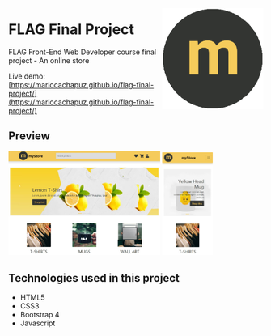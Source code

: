 <p align="center">
 <img src="https://github.com/mariocachapuz/flag-final-project/blob/master/img/logo.png" alt="myStore logo" align="right" width="200">
</p>

# FLAG Final Project

FLAG Front-End Web Developer course final project - An online store

Live demo: [https://mariocachapuz.github.io/flag-final-project/](https://mariocachapuz.github.io/flag-final-project/)

## Preview

<span>
<img src="https://github.com/mariocachapuz/flag-final-project/blob/master/thumbnail-desktop.JPG" alt="myStore preview desktop" width="300">
<img src="https://github.com/mariocachapuz/flag-final-project/blob/master/thumbnail-mobile.JPG" alt="myStore preview mobile" width="100">
</span>

## Technologies used in this project
* HTML5
* CSS3
* Bootstrap 4
* Javascript
